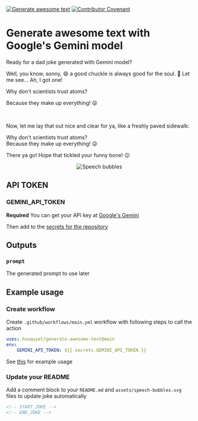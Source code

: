 [![Generate awesome text](https://github.com/huuquyet/generate-awesome-text/actions/workflows/generate-awesome-text.yml/badge.svg)](https://github.com/huuquyet/generate-awesome-text/actions/workflows/generate-awesome-text.yml) [![Contributor Covenant](https://img.shields.io/badge/Contributor%20Covenant-2.1-4baaaa.svg)](.github/CODE_OF_CONDUCT.md)

# Generate awesome text with Google's Gemini model

Ready for a dad joke generated with Gemini model?

<!-- START_JOKE -->
Well, you know, sonny, 😄  a good chuckle is always good for the soul.  👴 Let me see... Ah, I got one!

Why don't scientists trust atoms? 

Because they make up everything! 😜 

<br> 

Now, let me lay that out nice and clear for ya, like a freshly paved sidewalk: 

<div class="joke-setup">
Why don't scientists trust atoms? 
</div> 
<div class="punchline">
Because they make up everything! 😜 
</div> 

There ya go!  Hope that tickled your funny bone! 😉 

<!-- END_JOKE -->

<div align="center">

![Speech bubbles](./assets/speech-bubbles.svg)
</div>

## API TOKEN

### GEMINI_API_TOKEN

**Required** You can get your API key at [Google's Gemini](https://aistudio.google.com/app/apikey)

Then add to the [secrets for the repository](https://docs.github.com/en/actions/security-guides/using-secrets-in-github-actions#creating-secrets-for-a-repository)

## Outputs

### `prompt`

The generated prompt to use later

## Example usage

### Create workflow

Create `.github/workflows/main.yml` workflow with following steps to call the action

```yaml
uses: huuquyet/generate-awesome-text@main
env: 
    GEMINI_API_TOKEN: ${{ secrets.GEMINI_API_TOKEN }}
```

See [this](.github/workflows/generate-awesome-text.yml) for example usage

### Update your README

Add a comment block to your `README.md` and `assets/speech-bubbles.svg` files to update joke automatically

```md
<!-- START_JOKE -->
<!-- END_JOKE -->
```
